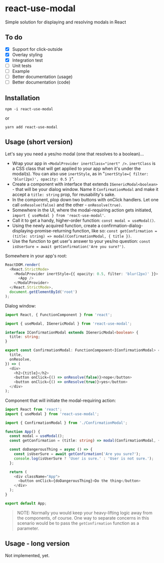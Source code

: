 react-use-modal
===============

Simple solution for displaying and resolving modals in React

To do
-----

- [x] Support for click-outside
- [x] Overlay styling
- [x] Integration test
- [ ] Unit tests
- [ ] Example
- [ ] Better documentation (usage)
- [ ] Better documentation (code)

Installation
------------

```
npm -i react-use-modal
```
or
```
yarn add react-use-modal
```

Usage (short version)
---------------------

Let's say you need a yes/no modal (one that resolves to a boolean)...

- Wrap your app in `<ModalProvider inertClass="inert" />`. `inertClass` is a CSS class that will get applied to your app when it's under the modal(s). You can also use `inertStyle`, as in "`inertStyle={ filter: 'blur(2px)', opacity: 0.5 }`".
- Create a component with interface that extends `IGenericModal<boolean>` - that will be your dialog window. Name it `ConfirmationModal` and make it accept a `title: string` prop, for reusability's sake.
- In the component, plop down two buttons with onClick handlers. Let one call `onResolve(false)` and the other - `onResolve(true)`.
- Somewhere in the UI, where the modal-requiring action gets initiated, `import { useModal } from 'react-use-modal'`.
- Call it to get a handy, higher-order function: `const modal = useModal()`.
- Using the newly acquired function, create a confirmation-dialog-displaying-promise-returning function, like so: `const getConfirmation = (title: string) => modal(ConfirmationModal, { title })`.
- Use the function to get user's answer to your yes/no question: `const isUserSure = await getConfirmation('Are you sure?')`.

Somewhere in your app's root:
```typescript jsx
ReactDOM.render(
  <React.StrictMode>
    <ModalProvider inertStyle={{ opacity: 0.5, filter: 'blur(2px)' }}>
      <App />
    </ModalProvider>
  </React.StrictMode>,
  document.getElementById('root')
);
```


Dialog window:
```typescript jsx
import React, { FunctionComponent } from 'react';

import { useModal, IGenericModal } from 'react-use-modal';

interface IConfirmationModal extends IGenericModal<boolean> {
  title: string;
}

export const ConfirmationModal: FunctionComponent<IConfirmationModal> = ({
  title,
  onResolve,
}) => (
  <div>
    <h2>{title}</h2>
    <button onClick={() => onResolve(false)}>nope</button>
    <button onClick={() => onResolve(true)}>yes</button>
  </div>
);
```

Component that will initiate the modal-requiring action:
```typescript jsx
import React from 'react';
import { useModal } from 'react-use-modal';

import { ConfirmationModal } from './ConfirmationModal';

function App() {
  const modal = useModal();
  const getConfirmation = (title: string) => modal(ConfirmationModal, { title });

  const doDangerousThing = async () => {
    const isUserSure = await getConfirmation('Are you sure?');
    console.log(isUserSure ? 'User is sure.' : 'User is not sure.');
  };

  return (
    <div className="App">
      <button onClick={doDangerousThing}>Do the thing</button>
    </div>
  );
}

export default App;
```

> NOTE: Normally you would keep your heavy-lifting logic away from the components, of course.
One way to separate concerns in this scenario would be to pass the `getConfirmation` function as a parameter. 

Usage - long version
--------------------

Not implemented, yet.

